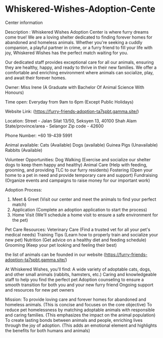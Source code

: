 # Whiskered-Wishes-Adoption-Cente
Center information

Description :
Whiskered Wishes Adoption Center is where furry dreams come true! We are a loving shelter dedicated to finding forever homes for abandoned and homeless animals. Whether you're seeking a cuddly companion, a playful partner in crime, or a furry friend to fill your life with joy, Whiskered Wishes has the perfect match waiting for you.

Our dedicated staff provides exceptional care for all our animals, ensuring they are healthy, happy, and ready to thrive in their new families. We offer a comfortable and enriching environment where animals can socialize, play, and await their forever homes.

Owner:
Miss Irene (A Graduate with Bachelor Of Animal Science With Honours)

Time open:
Everyday from 9am to 6pm (Except Public Holidays)

Website Link:
(https://furry-friends-adoption-ta7spbt.gamma.site/)

Location:
Street - Jalan Silat 13/50, Seksyen 13, 40100 Shah Alam
State/province/area - Selangor
Zip code - 42600

Phone Number:
+60 19-439 5991

Animal available:
Cats (Available)
Dogs (available)
Guinea Pigs (Unavailable)
Rabbits (Available)

Volunteer Opportunities:
Dog Walking (Exercise and socialize our shelter dogs to keep them happy and healthy)
Animal Care (Help with feeding, grooming, and providing TLC to our furry residents)
Fostering (Open your home to a pet in need and provide temporary care and support)
Fundraising (Organize events and campaigns to raise money for our important work)

Adoption Process:
1. Meet & Greet (Visit our center and meet the animals to find your perfect match)
2. Application (Complete an adoption application to start the process)
3. Home Visit (We'll schedule a home visit to ensure a safe environment for the pet)

Pet Care Resources:
Veterinary Care (Find a trusted vet for all your pet's medical needs)
Training Tips (Learn how to properly train and socialize your new pet)
Nutrition (Get advice on a healthy diet and feeding schedule)
Grooming (Keep your pet looking and feeling their best)

the list of animals can be founded in our website (https://furry-friends-adoption-ta7spbt.gamma.site/)

At Whiskered Wishes, you'll find:
A wide variety of adoptable cats, dogs, and other small animals (rabbits, hamsters, etc.)
Caring and knowledgeable staff to help you find the perfect pet
Adoption counseling to ensure a smooth transition for both you and your new furry friend
Ongoing support and resources for new pet owners

Mission:
To provide loving care and forever homes for abandoned and homeless animals. (This is concise and focuses on the core objective)
To reduce pet homelessness by matching adoptable animals with responsible and caring families. (This emphasizes the impact on the animal population)
To create lasting bonds between animals and people, enriching lives through the joy of adoption. (This adds an emotional element and highlights the benefits for both humans and animals)
